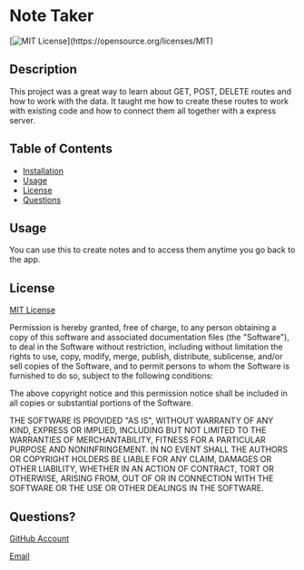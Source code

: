# Note Taker

[![MIT License](https://img.shields.io/apm/l/atomic-design-ui.svg?)](https://opensource.org/licenses/MIT)

## Description

This project was a great way to learn about GET, POST, DELETE routes and how to work with the data. It taught me how to create these routes to work with existing code and how to connect them all together with a express server. 

## Table of Contents

* [Installation](#installation)
* [Usage](#usage)
* [License](#license)
* [Questions](#questions)


## Usage

You can use this to create notes and to access them anytime you go back to the app.

## License

[MIT License](https://opensource.org/licenses/MIT)

Permission is hereby granted, free of charge, to any person obtaining a copy of this software and associated documentation files (the "Software"), to deal in the Software without restriction, including without limitation the rights to use, copy, modify, merge, publish, distribute, sublicense, and/or sell copies of the Software, and to permit persons to whom the Software is furnished to do so, subject to the following conditions:

The above copyright notice and this permission notice shall be included in all copies or substantial portions of the Software.

THE SOFTWARE IS PROVIDED "AS IS", WITHOUT WARRANTY OF ANY KIND, EXPRESS OR IMPLIED, INCLUDING BUT NOT LIMITED TO THE WARRANTIES OF MERCHANTABILITY, FITNESS FOR A PARTICULAR PURPOSE AND NONINFRINGEMENT. IN NO EVENT SHALL THE AUTHORS OR COPYRIGHT HOLDERS BE LIABLE FOR ANY CLAIM, DAMAGES OR OTHER LIABILITY, WHETHER IN AN ACTION OF CONTRACT, TORT OR OTHERWISE, ARISING FROM, OUT OF OR IN CONNECTION WITH THE SOFTWARE OR THE USE OR OTHER DEALINGS IN THE SOFTWARE.

## Questions?

[GitHub Account](https://github.com/johndavis92790/)

[Email](mailto:johndavis92790@gmail.com)